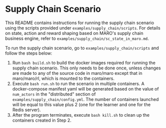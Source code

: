 # Supply Chain Scenario

This README contains instructions for running the supply chain scenario using the scripts provided under ```examples/supply_chain/scripts```. For details on state, action and reward shaping based on MARO's supply chain business engine, refer to ```examples/supply_chain/sc_state_in_maro.md```.

To run the supply chain scenario, go to ```examples/supply_chain/scripts``` and follow the steps below:
1. Run ```bash build.sh``` to build the docker images required for running the supply chain scenario. This only needs to be done once, unless changes are made to any of the source code in maro/maro except that in maro/maro/rl, which is mounted to the containers.
2. Execute ```bash run.sh``` to run the scenario in multiple containers. A docker-compose manifest yaml will be generated based on the value of ```num_actors``` in the "distributed" section of ```examples/supply_chain/config.yml```. The number of containers launched will be equal to this value plus 2 (one for the learner and one for the Redis server).
3. After the program terminates, execute ```bash kill.sh``` to clean up the containers created in Step 2.